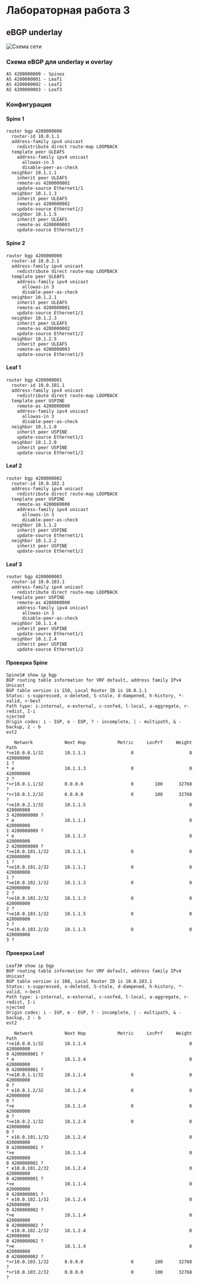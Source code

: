 # Лабораторная работа 3
## eBGP underlay
![Схема сети](net1.png "Схема сети")
### Схема eBGP для underlay и overlay
    AS 4200000000 - Spines
    AS 4200000001 - Leaf1
    AS 4200000002 - Leaf2
    AS 4200000003 - Leaf3
### Конфигурация
#### Spine 1
    router bgp 4200000000
      router-id 10.0.1.1
      address-family ipv4 unicast
        redistribute direct route-map LOOPBACK
      template peer ULEAFS
        address-family ipv4 unicast
          allowas-in 3
          disable-peer-as-check
      neighbor 10.1.1.1
        inherit peer ULEAFS
        remote-as 4200000001
        update-source Ethernet1/1
      neighbor 10.1.1.3
        inherit peer ULEAFS
        remote-as 4200000002
        update-source Ethernet1/2
      neighbor 10.1.1.5
        inherit peer ULEAFS
        remote-as 4200000003
        update-source Ethernet1/3
#### Spine 2
    router bgp 4200000000
      router-id 10.0.2.1
      address-family ipv4 unicast
        redistribute direct route-map LOOPBACK
      template peer ULEAFS
        address-family ipv4 unicast
          allowas-in 3
          disable-peer-as-check
      neighbor 10.1.2.1
        inherit peer ULEAFS
        remote-as 4200000001
        update-source Ethernet1/1
      neighbor 10.1.2.3
        inherit peer ULEAFS
        remote-as 4200000002
        update-source Ethernet1/2
      neighbor 10.1.2.5
        inherit peer ULEAFS
        remote-as 4200000003
        update-source Ethernet1/3
#### Leaf 1
    router bgp 4200000001
      router-id 10.0.101.1
      address-family ipv4 unicast
        redistribute direct route-map LOOPBACK
      template peer USPINE
        remote-as 4200000000
        address-family ipv4 unicast
          allowas-in 3
          disable-peer-as-check
      neighbor 10.1.1.0
        inherit peer USPINE
        update-source Ethernet1/1
      neighbor 10.1.2.0
        inherit peer USPINE
        update-source Ethernet1/2  
#### Leaf 2
    router bgp 4200000002
      router-id 10.0.102.1
      address-family ipv4 unicast
        redistribute direct route-map LOOPBACK
      template peer USPINE
        remote-as 4200000000
        address-family ipv4 unicast
          allowas-in 3
          disable-peer-as-check
      neighbor 10.1.1.2
        inherit peer USPINE
        update-source Ethernet1/1
      neighbor 10.1.2.2
        inherit peer USPINE
        update-source Ethernet1/2
#### Leaf 3
    router bgp 4200000003
      router-id 10.0.103.1
      address-family ipv4 unicast
        redistribute direct route-map LOOPBACK
      template peer USPINE
        remote-as 4200000000
        address-family ipv4 unicast
          allowas-in 3
          disable-peer-as-check
      neighbor 10.1.1.4
        inherit peer USPINE
        update-source Ethernet1/1
      neighbor 10.1.2.4
        inherit peer USPINE
        update-source Ethernet1/2  
#### Проверка Spine
    Spine1# show ip bgp
    BGP routing table information for VRF default, address family IPv4 Unicast
    BGP table version is 150, Local Router ID is 10.0.1.1
    Status: s-suppressed, x-deleted, S-stale, d-dampened, h-history, *-valid, >-best
    Path type: i-internal, e-external, c-confed, l-local, a-aggregate, r-redist, I-i
    njected
    Origin codes: i - IGP, e - EGP, ? - incomplete, | - multipath, & - backup, 2 - b
    est2

       Network            Next Hop            Metric     LocPrf     Weight Path
    *>e10.0.0.1/32        10.1.1.1                 0                     0 420000000
    1 ?
    * e                   10.1.1.3                 0                     0 420000000
    2 ?
    *>r10.0.1.1/32        0.0.0.0                  0        100      32768 ?
    *>r10.0.1.2/32        0.0.0.0                  0        100      32768 ?
    *>e10.0.2.1/32        10.1.1.5                                       0 420000000
    3 4200000000 ?
    * e                   10.1.1.1                                       0 420000000
    1 4200000000 ?
    * e                   10.1.1.3                                       0 420000000
    2 4200000000 ?
    *>e10.0.101.1/32      10.1.1.1                 0                     0 420000000
    1 ?
    *>e10.0.101.2/32      10.1.1.1                 0                     0 420000000
    1 ?
    *>e10.0.102.1/32      10.1.1.3                 0                     0 420000000
    2 ?
    *>e10.0.102.2/32      10.1.1.3                 0                     0 420000000
    2 ?
    *>e10.0.103.1/32      10.1.1.5                 0                     0 420000000
    3 ?
    *>e10.0.103.2/32      10.1.1.5                 0                     0 420000000
    3 ?
#### Проверка Leaf
    Leaf3# show ip bgp
    BGP routing table information for VRF default, address family IPv4 Unicast
    BGP table version is 108, Local Router ID is 10.0.103.1
    Status: s-suppressed, x-deleted, S-stale, d-dampened, h-history, *-valid, >-best
    Path type: i-internal, e-external, c-confed, l-local, a-aggregate, r-redist, I-i
    njected
    Origin codes: i - IGP, e - EGP, ? - incomplete, | - multipath, & - backup, 2 - b
    est2

       Network            Next Hop            Metric     LocPrf     Weight Path
    *>e10.0.0.1/32        10.1.1.4                                       0 420000000
    0 4200000001 ?
    * e                   10.1.2.4                                       0 420000000
    0 4200000001 ?
    *>e10.0.1.1/32        10.1.1.4                 0                     0 420000000
    0 ?
    * e10.0.1.2/32        10.1.2.4                 0                     0 420000000
    0 ?
    *>e                   10.1.1.4                 0                     0 420000000
    0 ?
    *>e10.0.2.1/32        10.1.2.4                 0                     0 420000000
    0 ?
    * e10.0.101.1/32      10.1.2.4                                       0 420000000
    0 4200000001 ?
    *>e                   10.1.1.4                                       0 420000000
    0 4200000001 ?
    * e10.0.101.2/32      10.1.2.4                                       0 420000000
    0 4200000001 ?
    *>e                   10.1.1.4                                       0 420000000
    0 4200000001 ?
    * e10.0.102.1/32      10.1.2.4                                       0 420000000
    0 4200000002 ?
    *>e                   10.1.1.4                                       0 420000000
    0 4200000002 ?
    * e10.0.102.2/32      10.1.2.4                                       0 420000000
    0 4200000002 ?
    *>e                   10.1.1.4                                       0 420000000
    0 4200000002 ?
    *>r10.0.103.1/32      0.0.0.0                  0        100      32768 ?
    *>r10.0.103.2/32      0.0.0.0                  0        100      32768 ?
